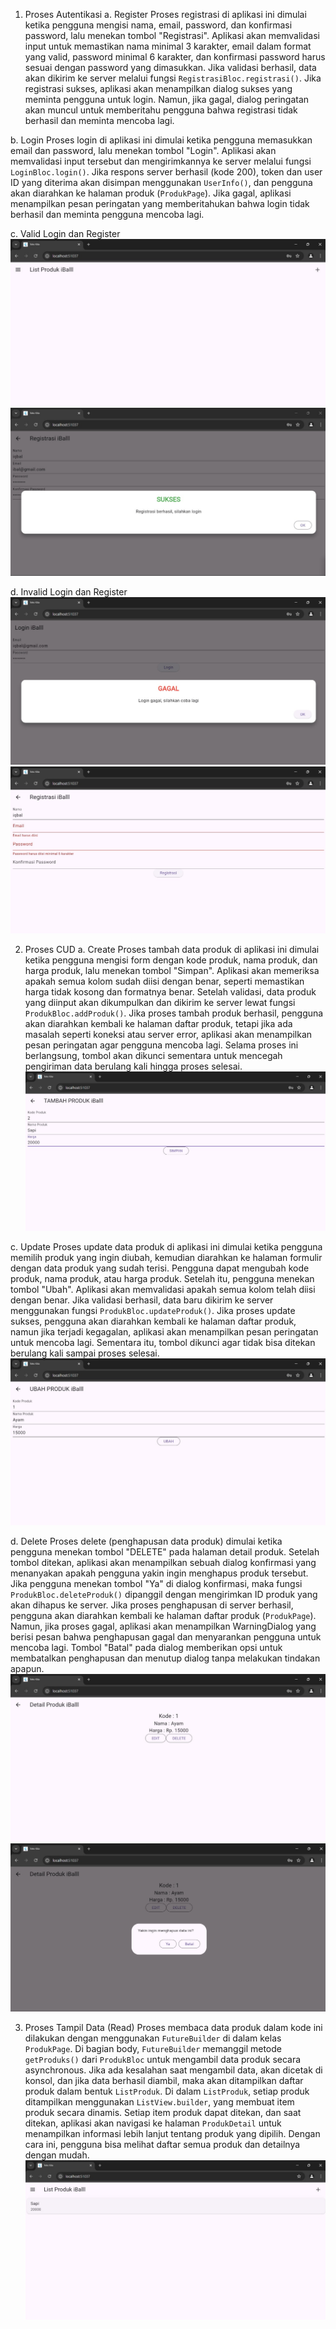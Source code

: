1. Proses Autentikasi
a. Register
    Proses registrasi di aplikasi ini dimulai ketika pengguna mengisi nama, email, password, dan konfirmasi password, lalu menekan tombol "Registrasi". Aplikasi akan memvalidasi input untuk memastikan nama minimal 3 karakter, email dalam format yang valid, password minimal 6 karakter, dan konfirmasi password harus sesuai dengan password yang dimasukkan. Jika validasi berhasil, data akan dikirim ke server melalui fungsi `RegistrasiBloc.registrasi()`. Jika registrasi sukses, aplikasi akan menampilkan dialog sukses yang meminta pengguna untuk login. Namun, jika gagal, dialog peringatan akan muncul untuk memberitahu pengguna bahwa registrasi tidak berhasil dan meminta mencoba lagi.

b. Login
    Proses login di aplikasi ini dimulai ketika pengguna memasukkan email dan password, lalu menekan tombol "Login". Aplikasi akan memvalidasi input tersebut dan mengirimkannya ke server melalui fungsi `LoginBloc.login()`. Jika respons server berhasil (kode 200), token dan user ID yang diterima akan disimpan menggunakan `UserInfo()`, dan pengguna akan diarahkan ke halaman produk (`ProdukPage`). Jika gagal, aplikasi menampilkan pesan peringatan yang memberitahukan bahwa login tidak berhasil dan meminta pengguna mencoba lagi.

c. Valid Login dan Register
![Login Valid](vl.jpg)
![Register Valid](vr.jpg)

d. Invalid Login dan Register
![Login invalid](ivl.jpg)
![Register invalid](ivr.jpg)

2. Proses CUD
a. Create
    Proses tambah data produk di aplikasi ini dimulai ketika pengguna mengisi form dengan kode produk, nama produk, dan harga produk, lalu menekan tombol "Simpan". Aplikasi akan memeriksa apakah semua kolom sudah diisi dengan benar, seperti memastikan harga tidak kosong dan formatnya benar. Setelah validasi, data produk yang diinput akan dikumpulkan dan dikirim ke server lewat fungsi `ProdukBloc.addProduk()`. Jika proses tambah produk berhasil, pengguna akan diarahkan kembali ke halaman daftar produk, tetapi jika ada masalah seperti koneksi atau server error, aplikasi akan menampilkan pesan peringatan agar pengguna mencoba lagi. Selama proses ini berlangsung, tombol akan dikunci sementara untuk mencegah pengiriman data berulang kali hingga proses selesai.
    ![Add Product](prodadd.jpg)

c. Update
    Proses update data produk di aplikasi ini dimulai ketika pengguna memilih produk yang ingin diubah, kemudian diarahkan ke halaman formulir dengan data produk yang sudah terisi. Pengguna dapat mengubah kode produk, nama produk, atau harga produk. Setelah itu, pengguna menekan tombol "Ubah". Aplikasi akan memvalidasi apakah semua kolom telah diisi dengan benar. Jika validasi berhasil, data baru dikirim ke server menggunakan fungsi `ProdukBloc.updateProduk()`. Jika proses update sukses, pengguna akan diarahkan kembali ke halaman daftar produk, namun jika terjadi kegagalan, aplikasi akan menampilkan pesan peringatan untuk mencoba lagi. Sementara itu, tombol dikunci agar tidak bisa ditekan berulang kali sampai proses selesai.
    ![Ubah Product](produpd.jpg)

d. Delete
    Proses delete (penghapusan data produk)  dimulai ketika pengguna menekan tombol "DELETE" pada halaman detail produk. Setelah tombol ditekan, aplikasi akan menampilkan sebuah dialog konfirmasi yang menanyakan apakah pengguna yakin ingin menghapus produk tersebut. Jika pengguna menekan tombol "Ya" di dialog konfirmasi, maka fungsi `ProdukBloc.deleteProduk()` dipanggil dengan mengirimkan ID produk yang akan dihapus ke server. Jika proses penghapusan di server berhasil, pengguna akan diarahkan kembali ke halaman daftar produk (`ProdukPage`). Namun, jika proses gagal, aplikasi akan menampilkan WarningDialog yang berisi pesan bahwa penghapusan gagal dan menyarankan pengguna untuk mencoba lagi. Tombol "Batal" pada dialog memberikan opsi untuk membatalkan penghapusan dan menutup dialog tanpa melakukan tindakan apapun.
    ![Klik Delete](proddel.jpg)
    ![Ya](Ya.jpg)

3. Proses Tampil Data (Read)
Proses membaca data produk dalam kode ini dilakukan dengan menggunakan `FutureBuilder` di dalam kelas `ProdukPage`. Di bagian body, `FutureBuilder` memanggil metode `getProduks()` dari `ProdukBloc` untuk mengambil data produk secara asynchronous. Jika ada kesalahan saat mengambil data, akan dicetak di konsol, dan jika data berhasil diambil, maka akan ditampilkan daftar produk dalam bentuk `ListProduk`. Di dalam `ListProduk`, setiap produk ditampilkan menggunakan `ListView.builder`, yang membuat item produk secara dinamis. Setiap item produk dapat ditekan, dan saat ditekan, aplikasi akan navigasi ke halaman `ProdukDetail` untuk menampilkan informasi lebih lanjut tentang produk yang dipilih. Dengan cara ini, pengguna bisa melihat daftar semua produk dan detailnya dengan mudah.
![Product List](prodlist.jpg)



 